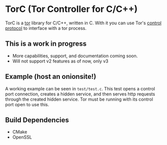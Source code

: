 # TorC (Tor Controller for C/C++)
TorC is a [tor](https://torproject.org/) library for C/C++, written in C. With it you can use Tor's [control protocol](https://gitweb.torproject.org/torspec.git/tree/control-spec.txt) to interface with a tor process.

## This is a work in progress
- More capabilities, support, and documentation coming soon.
- Will not support v2 features as of now, only v3

## Example (host an onionsite!)
A working example can be seen in `test/test.c`. This test opens a control port connection, creates a hidden service, and then serves http requests through the created hidden service. Tor must be running with its control port open to use this.

## Build Dependencies
- CMake
- OpenSSL

